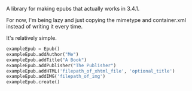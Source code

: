 A library for making epubs that actually works in 3.4.1.

For now, I'm being lazy and just copying the mimetype and container.xml instead of writing it every time.

It's relatively simple.
```python
exampleEpub = Epub()
exampleEpub.addAuthor("Me")
exampleEpub.addTitle("A Book")
exampleEpub.addPublisher("The Publisher")
exampleEpub.addHTML('filepath_of_xhtml_file', 'optional_title')
exampleEpub.addIMG('filepath_of_img')
exampleEpub.create()
```